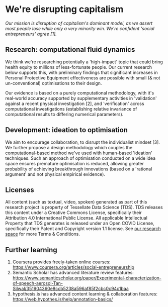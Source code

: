 # We're disrupting capitalism
_Our mission is disruption of capitalism's dominant model, as we assert most people lose while only a very minority win. We're confident 'social entrepreneurs' agree [1]._

## Research: computational fluid dynamics
We think we're researching potentially a 'high-impact' topic that could bring health equity to millions of less-fortunate people. Our current research below supports this, with preliminary findings that significant increases in Personal Protective Equipment effectiveness are possible with small (& not un-conventional) optimisations to their design. 

Our evidence is based on a purely computational methodology, with it's real-world accuracy supported by supplementary activities in 'validation' against a recent physical investigation [2], and 'verification' across computational investigations (establishing relative invariance of computational results to differing numerical parameters). 

## Development: ideation to optimisation
We aim to encourage collaboration, to disrupt the individualist mindset [3]. We further propose a design methodology which couples the computational-based method we've used with human-based 'ideation' techniques. Such an approach of optimisation conducted on a wide idea space ensures premature optimisation is reduced, allowing greater probability of achieving breakthrough innovations (based on a 'rational argument' and not physical empirical evidence). 

## Licenses
All content (such as textual, video, spoken) generated as part of this research project is property of Tessellate Data Science (TDS). TDS releases this content under a Creative Commons License, specifically their Attribution 4.0 International Public License. All applicable Intellectual Property that TDS generates is released under an Open COVID License, specifically their Patent and Copyright version 1.1 license. See [our research space](https://github.com/TessellateDataScience/faceShieldOptimisations) for more Terms & Conditions.

## Further learning
1. Coursera provides freely-taken online courses: https://www.coursera.org/articles/social-entrepreneurship  
2. Semantic Scholar has advanced literature review features: https://www.semanticscholar.org/paper/Experimental-characterization-of-speech-aerosol-Tan-Silwal/351904360e8ccb5238a596af85f2cbc0c94c1baa  
3. hypothesis.is has advanced content learning & collaboration features: https://web.hypothes.is/help/annotation-basics/  
